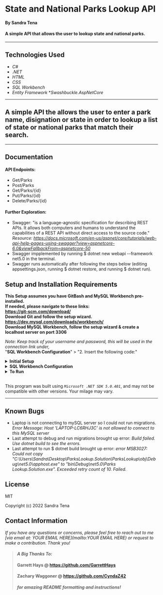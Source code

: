 # State and National Parks Lookup API

#### By  Sandra Tena

#### A simple API that allows the user to lookup state and national parks.   

---


## Technologies Used

* _C#_
* _.NET_
* _HTML_
* _CSS_
* _SQL Workbench_
* _Entity Framework_
*_Swashbuckle.AspNetCore_
---
## A simple API the allows the user to enter a park name, disignation or state in order to lookup a list of state or national parks that match their search. 

---
## Documentation

#### API Endpoints:
* Get/Parks
* Post/Parks
* Get/Parks/{id}
* Put/Parks/{id}
* Delete/Parks/{id}
#### Further Exploration: 
* Swagger: "is a language-agnostic specification for describing REST APIs. It allows both computers and humans to understand the capabilities of a REST API without direct access to the source code."
_Resource: https://docs.microsoft.com/en-us/aspnet/core/tutorials/web-api-help-pages-using-swagger?view=aspnetcore-6.0&viewFallbackFrom=aspnetcore-50_
* Swagger impplemented by running $ dotnet new webapi --framework net5.0 in the terminal. 
* Swagger runs automatically after following the steps below (editing appsettings.json, running $ dotnet restore, and running $ dotnet run).

## Setup and Installation Requirements
**This Setup assumes you have GitBash and MySQL Workbench pre-installed.   
If needed, please navigate to these links:  
https://git-scm.com/download/  
Download Git and follow the setup wizard.  
https://dev.mysql.com/downloads/workbench/  
Download MySQL Workbench, follow the setup wizard & create a localhost server on port 3306**


*Note: Keep track of your username and password, this will be used in the connection link under,*  
"**SQL Workbench Configuration**" > "2. Insert the following code:"

<details>
<summary><strong>Initial Setup</strong></summary>
<ol>
<li>Copy the git repository url: https://github.com/SandraT22/ParksLookup.Solution
<li>Open a terminal and navigate to your Desktop with <strong>cd</strong> command
<li>Run,   
<strong>$ git clone https://github.com/SandraT22/ParksLookup.Solution.git</strong>
<li>In the terminal, navigate into the root directory of the cloned project folder "ParksLookuo.Solution".
<li>Navigate to the projects root directory, "ParksLookup".
<li>Move onto "SQL Workbench Configuration" instructions below to build the necessary database.
<br>
</details>

<details>
<summary><strong>SQL Workbench Configuration</strong></summary>
<ol>
<li>Create an appsetting.json file in the "ParksLookup" directory  
   <pre>ParksLookup.Solution
   └── ParksLookup
    └── appsetting.json</pre>
<li> Insert the following code: <br>

<pre>{
  "Logging": {
    "LogLevel": {
      "Default": "Warning",
      "System": "Information",
      "Microsoft": "Information"
    }
  },
  "AllowedHosts": "*",
  "ConnectionStrings": {
    "DefaultConnection": "Server=localhost;Port=3306;database=parks_lookup;uid=[YOUR UID HERE];pwd=[YOUR PASSWORD HERE];"
  }
}
}</pre>
<small>*Note: you must include your password in the code block section labeled "YOUR-PASSWORD-HERE".</small><br>
<small>**Note: you must include your username in the code block section labeled "YOUR-USERNAME-HERE".</small><br>
<small>***Note: if you plan to push this cloned project to a public-facing repository, remember to add the appsettings.json file to your .gitignore before doing so.</small>

<li>In root directory of project folder "ParksLookup", run  
<strong>$ dotnet ef migrations add restoreDatabase</strong>
<li>Then run <strong>$ dotnet ef database update</strong>

<ol> 
  <li>Open SQL Workbench.
  <li>Navigate to "parks_lookup" schema.
  <li>Click the drop down, select "Tables" drop down.
  <li>Verify the tables, you should see <strong>park</strong>.
  
</details>

<details>
<summary><strong>To Run</strong></summary>
Navigate to:  
   <pre>ParksLookup.Solution
   └── <strong>ParksLookup</strong></pre>

Run ```$ dotnet restore``` in the terminal.<br>
Run ```$ dotnet run``` in the terminal.
</details>
<br>

This program was built using *`Microsoft .NET SDK 5.0.401`*, and may not be compatible with other versions. Your milage may vary.

---
## Known Bugs

* Laptop is not connecting to mySQL server so I could not run migrations. 
_Error Message: Host 'LAPTOP-LC6RHJ3C' is not allowed to connect to this MySQL server_
* Last attempt to debug and run migrations brought up error: _Build failed. Use dotnet build to see the errors._
* Last attempt to run $ dotnet build brought up error: _error MSB3027: Could not copy "C:\Users\Sandra\Desktop\ParksLookup.Solution\ParksLookup\obj\Debug\net5.0\apphost.exe" to "bin\Debug\net5.0\Parks
Lookup.Solution.exe". Exceeded retry count of 10. Failed._

## License
MIT


Copyright (c) 2022 Sandra Tena 

## Contact Information
_If you have any questions or concerns, please feel free to reach out to me [via email at: YOUR EMAIL HERE](mailto:YOUR EMAIL HERE) or request to make a contribution. Thank you!_ 



>#### _**A Big Thanks To:**_ 
>#### **Garrett Hays @ https://github.com/GarrettHays**    
>#### **Zachary Waggoner @ https://github.com/CyndaZ42**  
>#### _**for amazing README formatting and instructions!**_ 